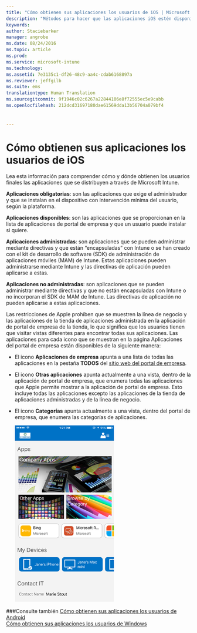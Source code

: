 ```yaml
---
title: "Cómo obtienen sus aplicaciones los usuarios de iOS | Microsoft Intune"
description: "Métodos para hacer que las aplicaciones iOS estén disponibles para los usuarios finales"
keywords: 
author: Staciebarker
manager: angrobe
ms.date: 08/24/2016
ms.topic: article
ms.prod: 
ms.service: microsoft-intune
ms.technology: 
ms.assetid: 7e3135c1-df26-48c9-aa4c-cdab6168897a
ms.reviewer: jeffgilb
ms.suite: ems
translationtype: Human Translation
ms.sourcegitcommit: 9f1946c02c6267a22844106e8f72555ec5e9cabb
ms.openlocfilehash: 212dcd31697180dae61569dda13b56704a079bf4


---
```



# Cómo obtienen sus aplicaciones los usuarios de iOS

Lea esta información para comprender cómo y dónde obtienen los usuarios finales las aplicaciones que se distribuyen a través de Microsoft Intune.

**Aplicaciones obligatorias**: son las aplicaciones que exige el administrador y que se instalan en el dispositivo con intervención mínima del usuario, según la plataforma.

**Aplicaciones disponibles**: son las aplicaciones que se proporcionan en la lista de aplicaciones de portal de empresa y que un usuario puede instalar si quiere.

**Aplicaciones administradas**: son aplicaciones que se pueden administrar mediante directivas y que están “encapsuladas” con Intune o se han creado con el kit de desarrollo de software (SDK) de administración de aplicaciones móviles (MAM) de Intune. Estas aplicaciones pueden administrarse mediante Intune y las directivas de aplicación pueden aplicarse a estas.

**Aplicaciones no administradas**: son aplicaciones que se pueden administrar mediante directivas y que no están encapsuladas con Intune o no incorporan el SDK de MAM de Intune. Las directivas de aplicación no pueden aplicarse a estas aplicaciones.

Las restricciones de Apple prohíben que se muestren la línea de negocio y las aplicaciones de la tienda de aplicaciones administrada en la aplicación de portal de empresa de la tienda, lo que significa que los usuarios tienen que visitar vistas diferentes para encontrar todas sus aplicaciones. Las aplicaciones para cada icono que se muestran en la página Aplicaciones del portal de empresa están disponibles de la siguiente manera:

- El icono **Aplicaciones de empresa** apunta a una lista de todas las aplicaciones en la pestaña **TODOS** del [sitio web del portal de empresa](http://portal.manage.microsoft.com).

- El icono **Otras aplicaciones** apunta actualmente a una vista, dentro de la aplicación de portal de empresa, que enumera todas las aplicaciones que Apple permite mostrar a la aplicación de portal de empresa. Esto incluye todas las aplicaciones excepto las aplicaciones de la tienda de aplicaciones administradas y de la línea de negocio.

- El icono **Categorías** apunta actualmente a una vista, dentro del portal de empresa, que enumera las categorías de aplicaciones.

    ![ios-how-to-sync-device-with-intune](./media/ios-sync-comp-portal-apps.png)


###Consulte también
[Cómo obtienen sus aplicaciones los usuarios de Android](how-your-android-users-get-their-apps.md)</br>
[Cómo obtienen sus aplicaciones los usuarios de Windows](how-your-windows-users-get-their-apps.md)



<!--HONumber=Aug16_HO4-->


